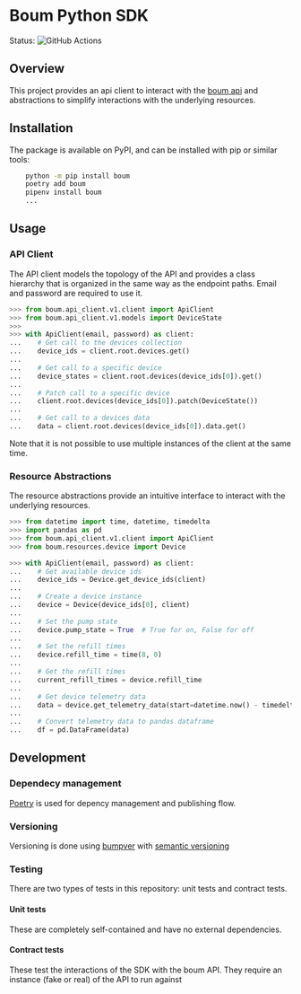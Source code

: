 # Boum Python SDK
Status: ![GitHub Actions](https://github.com/boum-garden/sdk/actions/workflows/main.yml/badge.svg)

## Overview
This project provides an api client to interact with the [boum api](https://api.boum.us/swagger) and abstractions to 
simplify interactions with the underlying resources.


## Installation
The package is available on PyPI, and can be installed with pip or similar tools:

```bash
    python -m pip install boum
    poetry add boum
    pipenv install boum
    ...
```

## Usage

### API Client
The API client models the topology of the API and provides a class hierarchy that is organized in the same way as the 
endpoint paths. Email and password are required to use it.

```python
>>> from boum.api_client.v1.client import ApiClient
>>> from boum.api_client.v1.models import DeviceState
>>> 
>>> with ApiClient(email, password) as client:
...    # Get call to the devices collection
...    device_ids = client.root.devices.get()
...
...    # Get call to a specific device 
...    device_states = client.root.devices(device_ids[0]).get()
...
...    # Patch call to a specific device
...    client.root.devices(device_ids[0]).patch(DeviceState())
...
...    # Get call to a devices data
...    data = client.root.devices(device_ids[0]).data.get()

```

Note that it is not possible to use multiple instances of the client at the same time.


### Resource Abstractions
The resource abstractions provide an intuitive interface to interact with the underlying resources.

```python
>>> from datetime import time, datetime, timedelta
>>> import pandas as pd
>>> from boum.api_client.v1.client import ApiClient
>>> from boum.resources.device import Device

>>> with ApiClient(email, password) as client:
...    # Get available device ids
...    device_ids = Device.get_device_ids(client)
...
...    # Create a device instance
...    device = Device(device_ids[0], client)
...
...    # Set the pump state
...    device.pump_state = True  # True for on, False for off
...
...    # Set the refill times
...    device.refill_time = time(8, 0)
...
...    # Get the refill times
...    current_refill_times = device.refill_time
...
...    # Get device telemetry data
...    data = device.get_telemetry_data(start=datetime.now() - timedelta(days=1), end=datetime.now())
...    
...    # Convert telemetry data to pandas dataframe
...    df = pd.DataFrame(data)

```


## Development

### Dependecy management
[Poetry](https://python-poetry.org/) is used for depency management and publishing flow.

### Versioning
Versioning is done using [bumpver](https://pypi.org/project/bumpver/) 
with [semantic versioning](https://semver.org/)


### Testing
There are two types of tests in this repository: unit tests and contract tests.

#### Unit tests
These are completely self-contained and have no external dependencies.

#### Contract tests
These test the interactions of the SDK with the boum API. They require an instance (fake or real) of the API to run 
against



